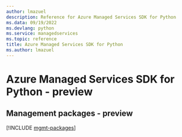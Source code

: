 ```yaml
---
author: lmazuel
description: Reference for Azure Managed Services SDK for Python
ms.data: 09/19/2022
ms.devlang: python
ms.service: managedservices
ms.topic: reference
title: Azure Managed Services SDK for Python
ms.author: lmazuel
---
```

# Azure Managed Services SDK for Python - preview

## Management packages - preview
[!INCLUDE [mgmt-packages](managed-services-mgmt-index.md)]

